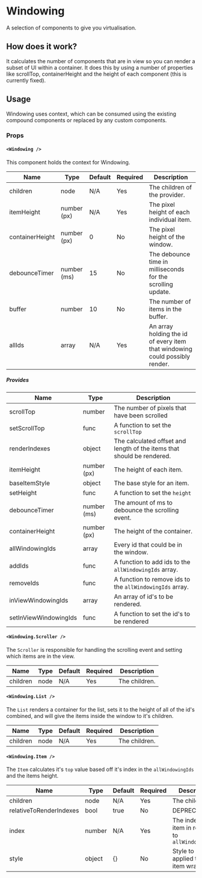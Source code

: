 # Windowing

A selection of components to give you virtualisation.

## How does it work?

It calculates the number of components that are in view so you can render a subset of UI within a container. It does this by using a number of properties like scrollTop, containerHeight and the height of each component (this is currently fixed).

## Usage

Windowing uses context, which can be consumed using the existing compound components or replaced by any custom components.

### Props

#### `<Windowing />`

This component holds the context for Windowing.

| Name            | Type        | Default | Required | Description                                                                 |
| --------------- | ----------- | ------- | -------- | --------------------------------------------------------------------------- |
| children        | node        | N/A     | Yes      | The children of the provider.                                               |
| itemHeight      | number (px) | N/A     | Yes      | The pixel height of each individual item.                                   |
| containerHeight | number (px) | 0       | No       | The pixel height of the window.                                             |
| debounceTimer   | number (ms) | 15      | No       | The debounce time in milliseconds for the scrolling update.                 |
| buffer          | number      | 10      | No       | The number of items in the buffer.                                          |
| allIds          | array       | N/A     | Yes      | An array holding the id of every item that windowing could possibly render. |

##### Provides

| Name                  | Type        | Description                                                            |
| --------------------- | ----------- | ---------------------------------------------------------------------- |
| scrollTop             | number      | The number of pixels that have been scrolled                           |
| setScrollTop          | func        | A function to set the `scrollTop`                                      |
| renderIndexes         | object      | The calculated offset and length of the items that should be rendered. |
| itemHeight            | number (px) | The height of each item.                                               |
| baseItemStyle         | object      | The base style for an item.                                            |
| setHeight             | func        | A function to set the `height`                                         |
| debounceTimer         | number (ms) | The amount of ms to debounce the scrolling event.                      |
| containerHeight       | number (px) | The height of the container.                                           |
| allWindowingIds       | array       | Every id that could be in the window.                                  |
| addIds                | func        | A function to add ids to the `allWindowingIds` array.                  |
| removeIds             | func        | A function to remove ids to the `allWindowingIds` array.               |
| inViewWindowingIds    | array       | An array of id's to be rendered.                                       |
| setInViewWindowingIds | func        | A function to set the id's to be rendered                              |

#### `<Windowing.Scroller />`

The `Scroller` is responsible for handling the scrolling event and setting which items are in the view.

| Name     | Type | Default | Required | Description   |
| -------- | ---- | ------- | -------- | ------------- |
| children | node | N/A     | Yes      | The children. |

#### `<Windowing.List />`

The `List` renders a container for the list, sets it to the height of all of the id's combined, and will give the items inside the window to it's children.

| Name     | Type | Default | Required | Description   |
| -------- | ---- | ------- | -------- | ------------- |
| children | node | N/A     | Yes      | The children. |

#### `<Windowing.Item />`

The `Item` calculates it's `top` value based off it's index in the `allWindowingIds` and the items height.

| Name                    | Type   | Default | Required | Description                                            |
| ----------------------- | ------ | ------- | -------- | ------------------------------------------------------ |
| children                | node   | N/A     | Yes      | The children.                                          |
| relativeToRenderIndexes | bool   | true    | No       | DEPRECATED                                             |
| index                   | number | N/A     | Yes      | The index of the item in relation to `allWindowingIds` |
| style                   | object | {}      | No       | Style to be applied to the item wrapper                |
